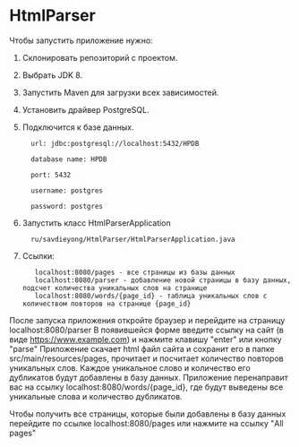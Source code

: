 # HtmlParser
Чтобы запустить приложение нужно:
1. Склонировать репозиторий с проектом.
2. Выбрать JDK 8.
3. Запустить Maven для загрузки всех зависимостей.
4. Установить драйвер PostgreSQL.
5. Подключится к базе данных.

         url: jdbc:postgresql://localhost:5432/HPDB
        
         database name: HPDB
     
         port: 5432
     
         username: postgres
    
         password: postgres
         
6. Запустить класс HtmlParserApplication

         ru/savdieyong/HtmlParser/HtmlParserApplication.java
         
7. Ссылки: 
          
          localhost:8080/pages - все страницы из базы данных
          localhost:8080/parser - добавление новой страницы в базу данных, подсчет количества уникальных слов на странице
          localhost:8080/words/{page_id} - таблица уникальных слов с количеством повторов на странице {page_id}

После запуска приложения откройте браузер и перейдите на страницу localhost:8080/parser 
В появившейся форме введите ссылку на сайт (в виде https://www.example.com) и нажмите клавишу "enter" или кнопку "parse"
Приложение скачает html файл сайта и сохранит его в папке src/main/resources/pages, прочитает и посчитает количество повторов уникальных слов.
Каждое уникальное слово и количество его дубликатов будут добавлены в базу данных.
Приложение перенаправит вас на ссылку localhost:8080/words/{page_id}, где будут выведены все уникальные слова и количество дубликатов.

Чтобы получить все страницы, которые были добавлены в базу данных перейдите по ссылке localhost:8080/pages или нажмите на ссылку "All pages"
